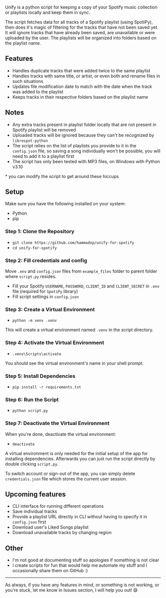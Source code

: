 Unify is a python script for keeping a copy of your Spotify music collection or playlists locally and keep them in sync.

The script fetches data for all tracks of a Spotify playlist (using SpotiPy), then does it's magic of filtering for the tracks that have not been saved yet. It will ignore tracks that have already been saved, are unavailable or were uploaded by the user. The playlists will be organized into folders based on the playlist name.

## Features

- Handles duplicate tracks that were added twice to the same playlist
- Handles tracks with same title, or artist, or even both and rename files in such situations
- Updates file modification date to match with the date when the track was added to the playlist
- Keeps tracks in their respective folders based on the playlist name

## Notes

- Any extra tracks present in playlist folder locally that are not present in Spotify playlist will be removed
- Uploaded tracks will be ignored because they can't be recognized by `librespot-python`
- The script relies on the list of playlists you provide to it in the `config.json` file, so saving a song individually won't be possible, you will need to add it to a playlist first
- The script has only been tested with MP3 files, on Windows with Python v3.10

\* you can modify the script to get around these hiccups

## Setup

Make sure you have the following installed on your system:

- Python
- pip

### Step 1: Clone the Repository

- `git clone https://github.com/hammadxp/unify-for-spotify`
- `cd unify-for-spotify`

### Step 2: Fill credentials and config

Move `.env` and `config.json` files from `example_files` folder to parent folder where `script.py` resides.

- Fill your Spotify `USERNAME`, `PASSWORD`, `CLIENT_ID` and `CLIENT_SECRET` in `.env` file (required for `SpotiPy` library)
- Fill script settings in `config.json`

### Step 3: Create a Virtual Environment

- `python -m venv .venv`

This will create a virtual environment named `.venv` in the script directory.

### Step 4: Activate the Virtual Environment

- `.venv\Scripts\activate`

You should see the virtual environment's name in your shell prompt.

### Step 5: Install Dependencies

- `pip install -r requirements.txt`

### Step 6: Run the Script

- `python script.py`

### Step 7: Deactivate the Virtual Environment

When you're done, deactivate the virtual environment:

- `deactivate`

A virtual environment is only needed for the initial setup of the app for installing dependencies. Afterwards you can just run the script directly by double clicking `script.py`.

To switch account or sign-out of the app, you can simply delete `credentials.json` file which stores the current user session.

## Upcoming features

- CLI interface for running different operations
- Save individual tracks
- Provide a playlist URL directly in CLI without having to specify it in `config.json` first
- Download user's Liked Songs playlist
- Download unavailable tracks by changing region

## Other

- I'm not good at documenting stuff so apologies if something is not clear
- I create scripts for fun that would help me automate my stuff and I occasionally share them on GitHub :)

---

As always, if you have any features in mind, or something is not working, or you're stuck, let me know in Issues section, I will help you out! :smile:
